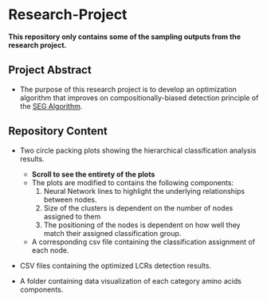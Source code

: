 # Research-Project
**This repository only contains some of the sampling outputs from the research project.**

## Project Abstract

  - The purpose of this research project is to develop an optimization algorithm that improves on compositionally-biased detection principle of the [SEG Algorithm](http://manpages.ubuntu.com/manpages/bionic/man1/ncbi-seg.1.html).
 
## Repository Content
  - Two circle packing plots showing the hierarchical classification analysis results.
      - **Scroll to see the entirety of the plots** 
    - The plots are modified to contains the following components:
      1. Neural Network lines to highlight the underlying relationships between nodes.
      2. Size of the clusters is dependent on the number of nodes assigned to them
      3. The positioning of the nodes is dependent on how well they match their assigned classification group. 
    - A corresponding csv file containing the classification assignment of each node. 
 
  - CSV files containing the optimized LCRs detection results.
  
  - A folder containing data visualization of each category amino acids components.
  
